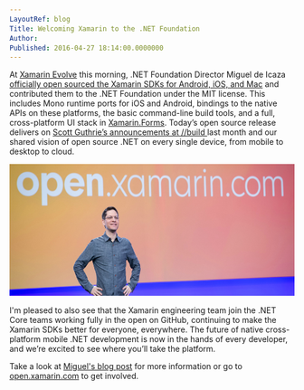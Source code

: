 ```yaml
---
LayoutRef: blog
Title: Welcoming Xamarin to the .NET Foundation
Author: 
Published: 2016-04-27 18:14:00.0000000
---
```

<p>At <a href="https://evolve.xamarin.com/">Xamarin Evolve</a>&nbsp;this <g class="gr_ gr_23 gr-alert gr_gramm gr_run_anim Punctuation multiReplace" id="23" data-gr-id="23">morning, .</g>NET Foundation Director Miguel de Icaza <a href="http://open.xamarin.com/">officially open sourced&nbsp;the Xamarin SDKs for Android, iOS, and Mac</a>&nbsp;and contributed them to the .NET Foundation under the MIT license. This includes Mono runtime ports for iOS and Android, bindings to the native APIs on these platforms, the basic command-line build tools, and a full, cross-platform UI stack in <a href="https://github.com/xamarin/Xamarin.Forms">Xamarin.Forms</a>. Today&rsquo;s open source release delivers on <a href="https://channel9.msdn.com/Events/Build/2016/KEY02">Scott Guthrie&rsquo;s announcements at //build </a>last month and our shared vision of open source .NET on every single device, from mobile to desktop to <g class="gr_ gr_27 gr-alert gr_gramm gr_run_anim Grammar only-ins replaceWithoutSep" id="27" data-gr-id="27">cloud</g>.</p>

<p><img src="assets/posts/cropped.jpg" alt="open.xamarin.com" width="600" height="233" /></p>

<p>I'm pleased to also see that the Xamarin engineering team join the .NET Core teams working&nbsp;fully&nbsp;in the open&nbsp;on GitHub, continuing to make the Xamarin SDKs better for everyone, everywhere. The future of native cross-platform mobile .NET development is now in the hands of every developer, and we&rsquo;re excited to see where you&rsquo;ll take the platform.</p>

<p>Take a look at <a href="https://blog.xamarin.com/live-from-evolve-open-source-xamarin-ready-for-you">Miguel's blog post</a>&nbsp;for more information or go to <a href="http://open.xamarin.com/">open.xamarin.com</a>&nbsp;to get involved.</p>
